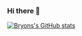 ### Hi there 👋
[![Bryons's GitHub stats](https://github-readme-stats.vercel.app/api?username=beelarr&count_private=true&show_icons=true&theme=city_lights&hide=contribs)](https://github.com/anuraghazra/github-readme-stats)


<!--
**beelarr/beelarr** is a ✨ _special_ ✨ repository because its `README.md` (this file) appears on your GitHub profile.

Here are some ideas to get you started:

- 🔭 I’m currently working on ...
- 🌱 I’m currently learning ...
- 👯 I’m looking to collaborate on ...
- 🤔 I’m looking for help with ...
- 💬 Ask me about ...
- 📫 How to reach me: ...
- 😄 Pronouns: ...
- ⚡ Fun fact: ...
-->
